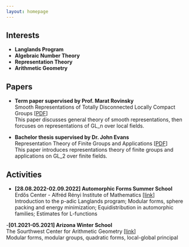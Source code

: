 ```yaml
---
layout: homepage
---
```

<script src="https://cdn.mathjax.org/mathjax/latest/MathJax.js?config=TeX-AMS-MML_HTMLorMML" type="text/javascript"></script>

## Interests

- **Langlands Program**
- **Algebraic Number Theory**
- **Representation Theory**
- **Arithmetic Geometry**



## Papers

- **Term paper supervised by Prof. Marat Rovinsky**
  <br>
  Smooth Representations of Totally Disconnected Locally Compact Groups [<a href="combinepdf.pdf">PDF</a>]
  <br>
  This paper discusses general theory of smooth representations, then forcuses on representations of GL_n over local fields.
  
- **Bachelor thesis supervised by Dr. John Evans**
  <br>
  Representation Theory of Finite Groups and Applications [<a href="MA3PRO_report2020-21.pdf">PDF</a>]
  <br> This paper introduces representations theory of finite groups and applications on GL_2 over finite fields.
  
  
 ## Activities
 
 - **[28.08.2022-02.09.2022] Automorphic Forms Summer School**
   <br>
   Erdős Center - Alfréd Rényi Institute of Mathematics [[link](https://erdoscenter.renyi.hu/)]
   <br>
   Introduction to the p-adic Langlands program; Modular forms, sphere packing and energy minimization; Equidistribution in automorphic families; Estimates for L-functions
   
-**[01.2021-05.2021] Arizona Winter School**
  <br>
  The Sourthwest Center for Arithmetic Geometry [[link](https://swc-math.github.io/misc/aboutSWC/index.html)]
  <br>
  Modular forms, modular groups, quadratic forms, local-global principal
  
